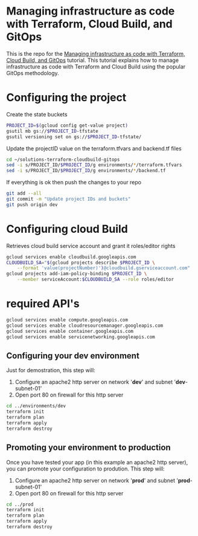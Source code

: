 # Managing infrastructure as code with Terraform, Cloud Build, and GitOps

This is the repo for the [Managing infrastructure as code with Terraform, Cloud Build, and GitOps](https://cloud.google.com/solutions/managing-infrastructure-as-code) tutorial. This tutorial explains how to manage infrastructure as code with Terraform and Cloud Build using the popular GitOps methodology. 

# Configuring the project
Create the state buckets
```bash
PROJECT_ID=$(gcloud config get-value project)
gsutil mb gs://$PROJECT_ID-tfstate
gsutil versioning set on gs://$PROJECT_ID-tfstate/
```
Update the projectID value on the terraform.tfvars and backend.tf files
```bash
cd ~/solutions-terraform-cloudbuild-gitops
sed -i s/PROJECT_ID/$PROJECT_ID/g environments/*/terraform.tfvars
sed -i s/PROJECT_ID/$PROJECT_ID/g environments/*/backend.tf
```
If everything is ok then push the changes to your repo
```bash
git add --all
git commit -m "Update project IDs and buckets"
git push origin dev
```
# Configuring cloud Build
Retrieves cloud build service account and grant it roles/editor rights
```bash
gcloud services enable cloudbuild.googleapis.com
CLOUDBUILD_SA="$(gcloud projects describe $PROJECT_ID \
    --format 'value(projectNumber)')@cloudbuild.gserviceaccount.com"
gcloud projects add-iam-policy-binding $PROJECT_ID \
    --member serviceAccount:$CLOUDBUILD_SA --role roles/editor
```

# required API's
```bash
gcloud services enable compute.googleapis.com
gcloud services enable cloudresourcemanager.googleapis.com
gcloud services enable container.googleapis.com
gcloud services enable servicenetworking.googleapis.com
```




## Configuring your **dev** environment

Just for demostration, this step will:
 1. Configure an apache2 http server on network '**dev**' and subnet '**dev**-subnet-01'
 2. Open port 80 on firewall for this http server 

```bash
cd ../environments/dev
terraform init
terraform plan
terraform apply
terraform destroy
```

## Promoting your environment to **production**

Once you have tested your app (in this example an apache2 http server), you can promote your configuration to prodution. This step will:
 1. Configure an apache2 http server on network '**prod**' and subnet '**prod**-subnet-01'
 2. Open port 80 on firewall for this http server 

```bash
cd ../prod
terraform init
terraform plan
terraform apply
terraform destroy
```

